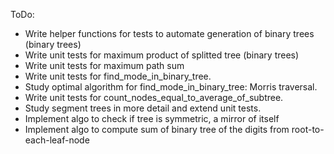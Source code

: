 ToDo:

- Write helper functions for tests to automate generation of binary trees (binary trees)
- Write unit tests for maximum product of splitted tree (binary trees)
- Write unit tests for maximum path sum
- Write unit tests for find_mode_in_binary_tree.
- Study optimal algorithm for find_mode_in_binary_tree: Morris traversal.
- Write unit tests for count_nodes_equal_to_average_of_subtree.
- Study segment trees in more detail and extend unit tests.
- Implement algo to check if tree is symmetric, a mirror of itself
- Implement algo to compute sum of binary tree of the digits from root-to-each-leaf-node

